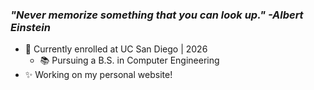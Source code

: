 ### *"Never memorize something that you can look up." -Albert Einstein*

- 🔱 Currently enrolled at UC San Diego | 2026
  - 📚 Pursuing a B.S. in Computer Engineering
- ✨ Working on my personal website!
